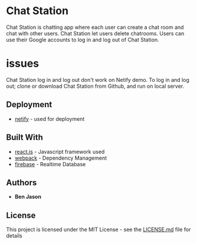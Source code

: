 # Chat Station

Chat Station is chatting app where each user can create a chat room and chat with other users. Chat Station let users delete chatrooms.
Users can use their Google accounts to log in and log out of Chat Station.


# issues
Chat Station log in and log out don't work on Netify demo. To log in and log out; clone or download Chat Station from Github, and run on local server.



## Deployment

* [netify](https://www.netlify.com) - used for deployment

## Built With

* [react.js](https://reactjs.org) - Javascript framework used
* [webpack](https://webpack.js.org) - Dependency Management
* [firebase](https://firebase.google.com/) - Realtime Database


## Authors

* **Ben Jason**


## License

This project is licensed under the MIT License - see the [LICENSE.md](LICENSE.md) file for details

